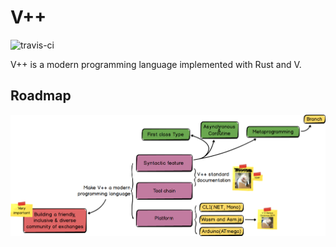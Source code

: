 # V++

![travis-ci](https://api.travis-ci.com/casaliuqi-com/vpplang.png)

V++ is a modern programming language implemented with Rust and V.

## Roadmap

![20190715_roadmap](images/20190729_roadmap.png)
